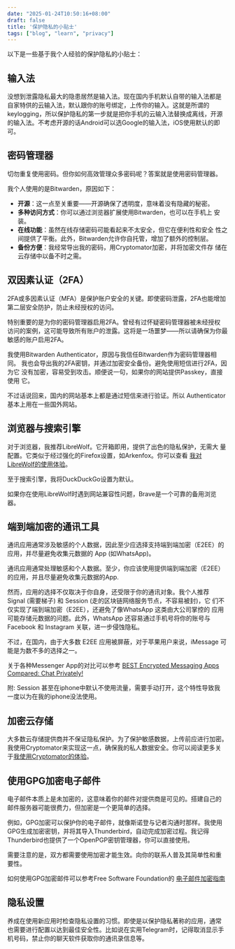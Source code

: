 ```yaml
---
date: "2025-01-24T10:50:16+08:00"
draft: false
title: '保护隐私的小贴士'
tags: ["blog", "learn", "privacy"]
---
```


以下是一些基于我个人经验的保护隐私的小贴士：

## 输入法

没想到泄露隐私最大的隐患居然是输入法。现在国内手机默认自带的输入法都是
自家特供的云输入法，默认跟你的账号绑定，上传你的输入。这就是所谓的
keylogging，所以保护隐私的第一步就是把你手机的云输入法替换成离线，开源
的输入法。不考虑开源的话Android可以选Google的输入法，iOS使用默认的即可。

## 密码管理器

切勿重复使用密码。但你如何高效管理众多密码呢？答案就是使用密码管理器。

我个人使用的是Bitwarden，原因如下：

- **开源**：这一点至关重要——开源确保了透明度，意味着没有隐藏的秘密。
- **多种访问方式**：你可以通过浏览器扩展使用Bitwarden，也可以在手机上
  安装。
- **在线功能**：虽然在线存储密码可能看起来不太安全，但它在便利性和安全
  性之间提供了平衡。此外，Bitwarden允许你自托管，增加了额外的控制层。
- **备份方便**：我经常导出我的密码，用Cryptomator加密，并将加密文件存
  储在云存储中以备不时之需。

## 双因素认证（2FA）

2FA或多因素认证（MFA）是保护账户安全的关键。即使密码泄露，2FA也能增加
第二层安全防护，防止未经授权的访问。

特别重要的是为你的密码管理器启用2FA。曾经有过怀疑密码管理器被未经授权
访问的案例，这可能导致所有账户的泄露。这将是一场噩梦——所以请确保为你最
敏感的账户启用2FA。

我使用Bitwarden Authenticator，原因与我信任Bitwarden作为密码管理器相同。
我也会导出我的2FA密钥，并通过加密安全备份。避免使用短信进行2FA，因为它
没有加密，容易受到攻击。顺便说一句，如果你的网站提供Passkey，直接使用
它。

不过话说回来，国内的网站基本上都是通过短信来进行验证。所以
Authenticator 基本上用在一些国外网站。

## 浏览器与搜索引擎

对于浏览器，我推荐LibreWolf。它开箱即用，提供了出色的隐私保护，无需大
量配置。它类似于经过强化的Firefox设置，如Arkenfox。你可以查看
[我对LibreWolf的使用体验](https://blog.csdn.net/Mophistoliu/article/details/141475605)。

至于搜索引擎，我将DuckDuckGo设置为默认。

如果你在使用LibreWolf时遇到网站兼容性问题，Brave是一个可靠的备用浏览器。

## 端到端加密的通讯工具

通讯应用通常涉及敏感的个人数据，因此至少应选择支持端到端加密（E2EE）的
应用，并尽量避免收集元数据的 App (如WhatsApp)。

通讯应用通常处理敏感和个人数据。至少，你应该使用提供端到端加密（E2EE）
的应用，并且尽量避免收集元数据的App.

然而，应用的选择不仅取决于你自身，还受限于你的通讯对象。我个人推荐
Signal (需要梯子) 和 Session (走的区块链网络服务节点，不容易被封)，它
们不仅实现了端到端加密（E2EE），还避免了像WhatsApp 这类由大公司掌控的
应用可能存储元数据的问题。此外，WhatsApp 还容易通过手机号将你的账号与
Facebook 和 Instagram 关联，进一步侵蚀隐私。

不过，在国内，由于大多数 E2EE 应用被屏蔽，对于苹果用户来说，iMessage
可能是为数不多的选择之一。

关于各种Messenger App的对比可以参考
[BEST Encrypted Messaging Apps Compared: Chat Privately!](https://www.youtube.com/watch?v=rPp4rQnrG44)

附: Session 甚至在iphone中默认不使用流量，需要手动打开，这个特性导致我
一度以为在我的iphone没法使用。

## 加密云存储

大多数云存储提供商并不保证隐私保护。为了保护敏感数据，上传前应进行加密。
我使用Cryptomator来实现这一点，确保我的私人数据安全。你可以阅读更多关
于[我使用Cryptomator的体验](https://zhuanlan.zhihu.com/p/713148956)。

## 使用GPG加密电子邮件

电子邮件本质上是未加密的，这意味着你的邮件对提供商是可见的。搭建自己的
邮件服务器可能很费力，但加密是一个更简单的选择。

例如，GPG加密可以保护你的电子邮件，就像斯诺登与记者沟通时那样。我使用
GPG生成加密密钥，并将其导入Thunderbird，自动完成加密过程。我记得
Thunderbird也提供了一个OpenPGP密钥管理器，你可以直接使用。

需要注意的是，双方都需要使用加密才能生效。向你的联系人普及其简单性和重
要性。

如何使用GPG加密邮件可以参考Free Software Foundation的
[电子邮件加密指南](https://emailselfdefense.fsf.org/zh-hans/)


## 隐私设置

养成在使用新应用时检查隐私设置的习惯。即使是以保护隐私著称的应用，通常
也需要进行配置以达到最佳安全性。比如说在实用Telegram时，记得取消显示手
机号码，禁止你的聊天软件获取你的通讯录信息等。
